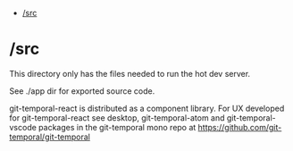 <!-- START doctoc generated TOC please keep comment here to allow auto update -->
<!-- DON'T EDIT THIS SECTION, INSTEAD RE-RUN doctoc TO UPDATE -->

- [/src](#src)

<!-- END doctoc generated TOC please keep comment here to allow auto update -->

# /src

This directory only has the files needed to run the hot dev server.

See ./app dir for exported source code.

git-temporal-react is distributed as a component library. For UX developed for git-temporal-react see desktop, git-temporal-atom and git-temporal-vscode packages in the git-temporal mono repo at https://github.com/git-temporal/git-temporal
